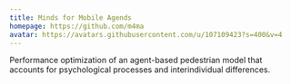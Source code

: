 ```yaml
---
title: Minds for Mobile Agends
homepage: https://github.com/m4ma
avatar: https://avatars.githubusercontent.com/u/107109423?s=400&v=4
---
```


Performance optimization of an agent-based pedestrian model that accounts for psychological processes and interindividual differences.